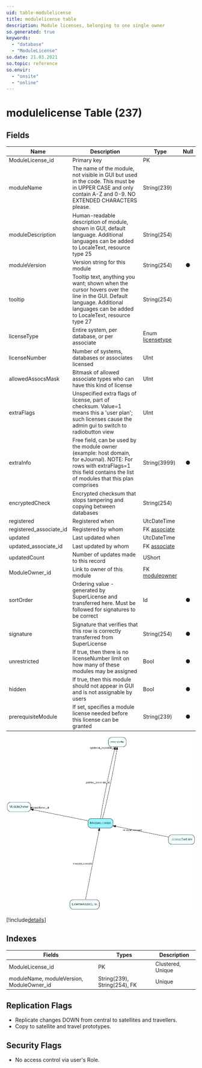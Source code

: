 ```yaml
---
uid: table-modulelicense
title: modulelicense table
description: Module licenses, belonging to one single owner
so.generated: true
keywords:
  - "database"
  - "ModuleLicense"
so.date: 21.03.2021
so.topic: reference
so.envir:
  - "onsite"
  - "online"
---
```


# modulelicense Table (237)

## Fields

| Name | Description | Type | Null |
|------|-------------|------|:----:|
|ModuleLicense\_id|Primary key|PK| |
|moduleName|The name of the module, not visible in GUI but used in the code. This must be in UPPER CASE and only contain A-Z and 0-9. NO EXTENDED CHARACTERS please.|String(239)| |
|moduleDescription|Human-readable description of module, shown in GUI, default language. Additional languages can be added to LocaleText, resource type 25|String(254)| |
|moduleVersion|Version string for this module|String(254)|&#x25CF;|
|tooltip|Tooltip text, anything you want; shown when the cursor hovers over the line in the GUI. Default language. Additional languages can be added to LocaleText, resource type 27|String(254)| |
|licenseType|Entire system, per database, or per associate|Enum [licensetype](enums/licensetype.md)| |
|licenseNumber|Number of systems, databases or associates licensed|UInt| |
|allowedAssocsMask|Bitmask of allowed associate types who can have this kind of license|UInt| |
|extraFlags|Unspecified extra flags of license, part of checksum. Value=1 means this a &apos;user plan&apos;; such licenses cause the admin gui to switch to radiobutton view|UInt| |
|extraInfo|Free field, can be used by the module owner (example: host domain, for eJournal). NOTE: For rows with extraFlags=1 this field contains the list of modules that this plan comprises|String(3999)|&#x25CF;|
|encryptedCheck|Encrypted checksum that stops tampering and copying between databases|String(254)| |
|registered|Registered when|UtcDateTime| |
|registered\_associate\_id|Registered by whom|FK [associate](associate.md)| |
|updated|Last updated when|UtcDateTime| |
|updated\_associate\_id|Last updated by whom|FK [associate](associate.md)| |
|updatedCount|Number of updates made to this record|UShort| |
|ModuleOwner\_id|Link to owner of this module|FK [moduleowner](moduleowner.md)| |
|sortOrder|Ordering value - generated by SuperLicense and transferred here. Must be followed for signatures to be correct|Id|&#x25CF;|
|signature|Signature that verifies that this row is correctly transferred from SuperLicense|String(254)|&#x25CF;|
|unrestricted|If true, then there is no licenseNumber limit on how many of these modules may be assigned|Bool|&#x25CF;|
|hidden|If true, then this module should not appear in GUI and is not assignable by users|Bool|&#x25CF;|
|prerequisiteModule|If set, specifies a module license needed before this license can be granted|String(239)|&#x25CF;|


![ModuleLicense table relationship diagram](./media/ModuleLicense.png)

[!include[details](./includes/ModuleLicense.md)]

## Indexes

| Fields | Types | Description |
|--------|-------|-------------|
|ModuleLicense\_id |PK |Clustered, Unique |
|moduleName, moduleVersion, ModuleOwner\_id |String(239), String(254), FK |Unique |

## Replication Flags

* Replicate changes DOWN from central to satellites and travellers.
* Copy to satellite and travel prototypes.

## Security Flags

* No access control via user's Role.

